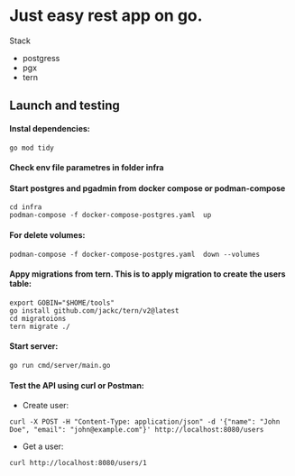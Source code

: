 # Just easy rest app on go.
Stack
- postgress
- pgx
- tern
## Launch and testing
#### Instal dependencies:
```go mod tidy```
#### Check env file parametres in folder infra
#### Start postgres and pgadmin from docker compose or podman-compose
```
cd infra
podman-compose -f docker-compose-postgres.yaml  up
```
#### For delete volumes:
```
podman-compose -f docker-compose-postgres.yaml  down --volumes
```
#### Appy migrations from tern. This is to apply migration to create the users table:
```
export GOBIN="$HOME/tools"
go install github.com/jackc/tern/v2@latest
cd migratoions
tern migrate ./
```
#### Start server:
```
go run cmd/server/main.go
```
#### Test the API using curl or Postman:
- Create user:
```
curl -X POST -H "Content-Type: application/json" -d '{"name": "John Doe", "email": "john@example.com"}' http://localhost:8080/users
```
- Get a user:
```
curl http://localhost:8080/users/1
```
